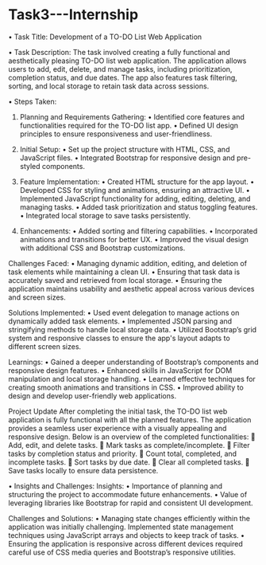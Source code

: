 # Task3---Internship
•	Task Title:
 Development of a TO-DO List Web Application

•	Task Description:
The task involved creating a fully functional and aesthetically pleasing TO-DO list web application. The application allows users to add, edit, delete, and manage tasks, including prioritization, completion status, and due dates. The app also features task filtering, sorting, and local storage to retain task data across sessions.

•	Steps Taken:
1. Planning and Requirements Gathering: 
•	Identified core features and functionalities required for the TO-DO list app.
•	Defined UI design principles to ensure responsiveness and user-friendliness.

2. Initial Setup:
•	Set up the project structure with HTML, CSS, and JavaScript files.
•	Integrated Bootstrap for responsive design and pre-styled components.

3. Feature Implementation:
•	Created HTML structure for the app layout.
•	Developed CSS for styling and animations, ensuring an attractive UI.
•	Implemented JavaScript functionality for adding, editing, deleting, and managing tasks.
•	Added task prioritization and status toggling features.
•	Integrated local storage to save tasks persistently.

4. Enhancements:
•	Added sorting and filtering capabilities.
•	Incorporated animations and transitions for better UX.
•	Improved the visual design with additional CSS and Bootstrap customizations.

Challenges Faced:
•	Managing dynamic addition, editing, and deletion of task elements while maintaining a clean UI.
•	Ensuring that task data is accurately saved and retrieved from local storage.
•	Ensuring the application maintains usability and aesthetic appeal across various devices and screen sizes.

Solutions Implemented:
•	Used event delegation to manage actions on dynamically added task elements.
•	Implemented JSON parsing and stringifying methods to handle local storage data.
•	Utilized Bootstrap’s grid system and responsive classes to ensure the app's layout adapts to different screen sizes.

Learnings:
•	Gained a deeper understanding of Bootstrap’s components and responsive design features.
•	Enhanced skills in JavaScript for DOM manipulation and local storage handling.
•	Learned effective techniques for creating smooth animations and transitions in CSS.
•	Improved ability to design and develop user-friendly web applications.

Project Update
After completing the initial task, the TO-DO list web application is fully functional with all the planned features. The application provides a seamless user experience with a visually appealing and responsive design. Below is an overview of the completed functionalities:
	Add, edit, and delete tasks.
	Mark tasks as complete/incomplete.
	Filter tasks by completion status and priority.
	Count total, completed, and incomplete tasks.
	Sort tasks by due date.
	Clear all completed tasks.
	Save tasks locally to ensure data persistence.

•	Insights and Challenges:
Insights:
•	Importance of planning and structuring the project to accommodate future enhancements.
•	Value of leveraging libraries like Bootstrap for rapid and consistent UI development.

Challenges and Solutions:
•	Managing state changes efficiently within the application was initially challenging. Implemented state management techniques using JavaScript arrays and objects to keep track of tasks.
•	Ensuring the application is responsive across different devices required careful use of CSS media queries and Bootstrap’s responsive utilities.


